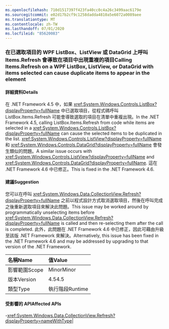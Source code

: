 ```yaml
---
ms.openlocfilehash: 710d1517397f423fa40cc0c4a26c3499aac6179e
ms.sourcegitcommit: e02d17b2cf9c1258dadda4810a5e6072a0089aee
ms.translationtype: MT
ms.contentlocale: zh-TW
ms.lasthandoff: 07/01/2020
ms.locfileid: "85620083"
---
```

### <a name="calling-itemsrefresh-on-a-wpf-listbox-listview-or-datagrid-with-items-selected-can-cause-duplicate-items-to-appear-in-the-element"></a><span data-ttu-id="72721-101">在已選取項目的 WPF ListBox、ListView 或 DataGrid 上呼叫 Items.Refresh 會導致在項目中出現重複的項目</span><span class="sxs-lookup"><span data-stu-id="72721-101">Calling Items.Refresh on a WPF ListBox, ListView, or DataGrid with items selected can cause duplicate items to appear in the element</span></span>

#### <a name="details"></a><span data-ttu-id="72721-102">詳細資料</span><span class="sxs-lookup"><span data-stu-id="72721-102">Details</span></span>

<span data-ttu-id="72721-103">在 .NET Framework 4.5 中，如果 <xref:System.Windows.Controls.ListBox?displayProperty=fullName> 中已選取項目，從程式碼呼叫 ListBox.Items.Refresh 可能會導致選取的項目在清單中重複出現。</span><span class="sxs-lookup"><span data-stu-id="72721-103">In the .NET Framework 4.5, calling ListBox.Items.Refresh from code while items are selected in a <xref:System.Windows.Controls.ListBox?displayProperty=fullName> can cause the selected items to be duplicated in the list.</span></span> <span data-ttu-id="72721-104"><xref:System.Windows.Controls.ListView?displayProperty=fullName> 和 <xref:System.Windows.Controls.DataGrid?displayProperty=fullName> 會發生類似的問題。</span><span class="sxs-lookup"><span data-stu-id="72721-104">A similar issue occurs with <xref:System.Windows.Controls.ListView?displayProperty=fullName> and <xref:System.Windows.Controls.DataGrid?displayProperty=fullName>.</span></span> <span data-ttu-id="72721-105">這在 .NET Framework 4.6 中已修正。</span><span class="sxs-lookup"><span data-stu-id="72721-105">This is fixed in the .NET Framework 4.6.</span></span>

#### <a name="suggestion"></a><span data-ttu-id="72721-106">建議</span><span class="sxs-lookup"><span data-stu-id="72721-106">Suggestion</span></span>

<span data-ttu-id="72721-107">您可以在呼叫 <xref:System.Windows.Data.CollectionView.Refresh?displayProperty=fullName> 之前以程式設計方式取消選取項目，然後在呼叫完成之後重新選取項目來解決此問題。</span><span class="sxs-lookup"><span data-stu-id="72721-107">This issue may be worked around by programmatically unselecting items before <xref:System.Windows.Data.CollectionView.Refresh?displayProperty=fullName> is called and then re-selecting them after the call is completed.</span></span> <span data-ttu-id="72721-108">此外，此問題在 .NET Framework 4.6 中已修正，因此可藉由升級至該版 .NET Framework 來解決。</span><span class="sxs-lookup"><span data-stu-id="72721-108">Alternatively, this issue has been fixed in the .NET Framework 4.6 and may be addressed by upgrading to that version of the .NET Framework.</span></span>

| <span data-ttu-id="72721-109">名稱</span><span class="sxs-lookup"><span data-stu-id="72721-109">Name</span></span>    | <span data-ttu-id="72721-110">值</span><span class="sxs-lookup"><span data-stu-id="72721-110">Value</span></span>       |
|:--------|:------------|
| <span data-ttu-id="72721-111">影響範圍</span><span class="sxs-lookup"><span data-stu-id="72721-111">Scope</span></span>   |<span data-ttu-id="72721-112">Minor</span><span class="sxs-lookup"><span data-stu-id="72721-112">Minor</span></span>|
|<span data-ttu-id="72721-113">版本</span><span class="sxs-lookup"><span data-stu-id="72721-113">Version</span></span>|<span data-ttu-id="72721-114">4.5</span><span class="sxs-lookup"><span data-stu-id="72721-114">4.5</span></span>|
|<span data-ttu-id="72721-115">類型</span><span class="sxs-lookup"><span data-stu-id="72721-115">Type</span></span>|<span data-ttu-id="72721-116">執行階段</span><span class="sxs-lookup"><span data-stu-id="72721-116">Runtime</span></span>

#### <a name="affected-apis"></a><span data-ttu-id="72721-117">受影響的 API</span><span class="sxs-lookup"><span data-stu-id="72721-117">Affected APIs</span></span>

-<xref:System.Windows.Data.CollectionView.Refresh?displayProperty=nameWithType></li></ul>|
